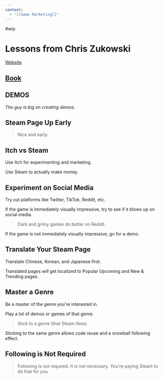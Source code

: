 ```yaml
---
context:
  - "[[Game Marketing]]"
---
```


#wip

# Lessons from Chris Zukowski

[Website](https://howtomarketagame.com/)

[Book](https://howtomarketagame.com/wp-content/uploads/2023/05/Zukowski_60MistakesEbookV1.pdf)
---

## DEMOS

_The guy is big on creating demos._

## Steam Page Up Early

> Nice and early.

## Itch vs Steam

Use Itch for experimenting and marketing.

Use Steam to actually make money.

## Experiment on Social Media

Try out platforms like Twitter, TikTok, Reddit, etc.

If the game is immediately visually impressive, try to see if it blows up on social media.

> Dark and grimy games do better on Reddit.

If the game is not immediately visually impressive, go for a demo.

## Translate Your Steam Page

Translate Chinese, Korean, and Japanese first.

Translated pages will get localized to Popular Upcoming and New & Trending pages.

## Master a Genre

Be a master of the genre you're interested in.

Play a lot of demos or games of that genre.

> Stick to a genre (that Steam likes).

Sticking to the same genre allows code reuse and a snowball following effect.

## Following is Not Required

> Following is not required. It is not necessary. You're paying Steam to do that for you.
